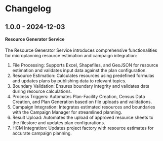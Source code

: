 # Changelog

## 1.0.0 - 2024-12-03
#### Resource Generator Service
The Resource Generator Service introduces comprehensive functionalities for microplanning resource estimation and campaign integration:

1. File Processing: Supports Excel, Shapefiles, and GeoJSON for resource estimation and validates input data against the plan configuration.
2. Resource Estimation: Calculates resources using predefined formulas and updates plans by publishing data to relevant topics.
3. Boundary Validation: Ensures boundary integrity and validates data during resource calculations.
4. Process Triggers: Automates Plan-Facility Creation, Census Data Creation, and Plan Generation based on file uploads and validations.
5. Campaign Integration: Integrates estimated resources and boundaries with the Campaign Manager for streamlined planning.
6. Result Upload: Automates the upload of approved resource sheets to the filestore and updates plan configurations.
7. HCM Integration: Updates project factory with resource estimates for accurate campaign planning.
